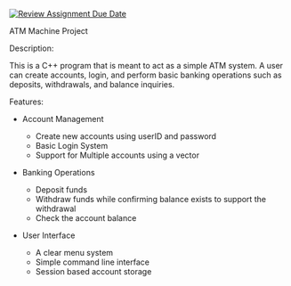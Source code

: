 [![Review Assignment Due Date](https://classroom.github.com/assets/deadline-readme-button-22041afd0340ce965d47ae6ef1cefeee28c7c493a6346c4f15d667ab976d596c.svg)](https://classroom.github.com/a/v8RAz1je)

ATM Machine Project

Description:

This is a C++ program that is meant to act as a simple ATM system. A user can create accounts, login, and perform basic banking operations such as deposits, withdrawals, and balance inquiries.

Features:

  * Account Management
    - Create new accounts using userID and password
    - Basic Login System
    - Support for Multiple accounts using a vector
   
  * Banking Operations
    - Deposit funds
    - Withdraw funds while confirming balance exists to support the withdrawal
    - Check the account balance
   
  * User Interface
    - A clear menu system
    - Simple command line interface
    - Session based account storage
